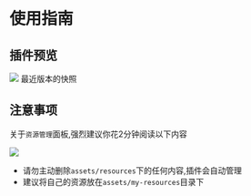 # 使用指南
## 插件预览
![](../../../assets/story-master/7bea7a20.png)
最近版本的快照

## 注意事项

关于`资源管理`面板,强烈建议你花2分钟阅读以下内容

![](../../../assets/story-master/b87f090b.png)
- 请勿主动删除`assets/resources`下的任何内容,插件会自动管理
- 建议将自己的资源放在`assets/my-resources`目录下
